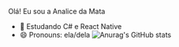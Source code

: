 Olá! Eu sou a Analice da Mata

- 🌱 Estudando C# e React Native
- 😄 Pronouns: ela/dela
![Anurag's GitHub stats](https://github-readme-stats.vercel.app/api?username=Aninha8925&show_icons=true&theme=radical)
